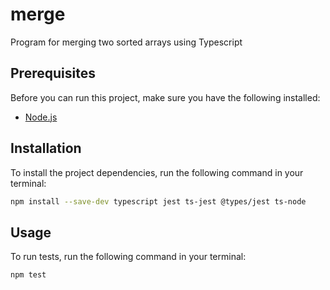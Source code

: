 # merge

Program for merging two sorted arrays using Typescript

## Prerequisites

Before you can run this project, make sure you have the following installed:

- [Node.js](https://nodejs.org/en/download)

## Installation

To install the project dependencies, run the following command in your terminal:

```bash
npm install --save-dev typescript jest ts-jest @types/jest ts-node
```

## Usage

To run tests, run the following command in your terminal:
```bash
npm test
```
